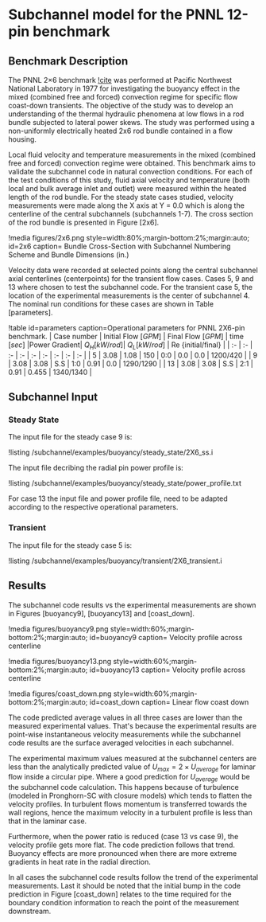 # Subchannel model for the PNNL 12-pin benchmark

## Benchmark Description

The PNNL 2$\times$6 benchmark [!cite](BATES1980) was performed at Pacific Northwest National Laboratory in 1977 for investigating the buoyancy effect in the mixed (combined free and forced) convection regime for specific flow coast-down transients. The objective of the study was to develop an understanding of the thermal hydraulic phenomena at low flows in a rod bundle subjected to lateral power skews. The study was performed using a non-uniformly electrically heated 2x6 rod bundle contained in a flow housing.

Local fluid velocity and temperature measurements in the mixed (combined free and forced) convection regime were obtained. This benchmark aims to validate the subchannel code in natural convection conditions. For each of the  test conditions of this study, fluid axial velocity and temperature (both local and bulk average inlet and outlet) were measured within the heated length of the rod bundle.  For the steady state cases studied, velocity measurements were made along the X axis at Y = 0.0 which is along the centerline of the central subchannels (subchannels 1-7). The cross section of the rod bundle is presented in Figure [2x6].

!media figures/2x6.png
    style=width:80%;margin-bottom:2%;margin:auto;
    id=2x6
    caption=  Bundle Cross-Section with Subchannel Numbering Scheme and Bundle Dimensions (in.)

Velocity data were recorded at selected points along the central subchannel axial centerlines (centerpoints) for the transient flow cases.  Cases 5, 9 and 13 where chosen to test the subchannel code. For the transient case 5, the location of the experimental measurements is the center of subchannel 4. The nominal run conditions for these cases are shown in Table [parameters].

!table id=parameters caption=Operational parameters for PNNL 2X6-pin benchmark.
| Case number | Initial Flow $[GPM]$  | Final Flow $[GPM]$ | time $[sec]$ |Power Gradient| $Q_H [kW/rod]$| $Q_L [kW/rod]$ | Re {initial/final} |
| :- | :- | :- | :- | :- | :- | :- | :- | :- |
| 5 | 3.08 | 1.08 | 150 | 0:0 | 0.0 | 0.0 | 1200/420 |
| 9 | 3.08 | 3.08 | S.S | 1:0 | 0.91 | 0.0 | 1290/1290 |
| 13 | 3.08 | 3.08 | S.S | 2:1 | 0.91 | 0.455 | 1340/1340 |

## Subchannel Input

### Steady State

The input file for the steady case 9 is:

!listing /subchannel/examples/buoyancy/steady_state/2X6_ss.i

The input file decribing the radial pin power profile is:

!listing /subchannel/examples/buoyancy/steady_state/power_profile.txt

For case 13 the input file and power profile file, need to be adapted according to the respective operational parameters.

### Transient

The input file for the steady case 5 is:

!listing /subchannel/examples/buoyancy/transient/2X6_transient.i

## Results

The subchannel code results vs the experimental measurements are shown in Figures [buoyancy9], [buoyancy13] and [coast_down].

!media figures/buoyancy9.png
    style=width:60%;margin-bottom:2%;margin:auto;
    id=buoyancy9
    caption=  Velocity profile across centerline

!media figures/buoyancy13.png
    style=width:60%;margin-bottom:2%;margin:auto;
    id=buoyancy13
    caption=  Velocity profile across centerline

!media figures/coast_down.png
    style=width:60%;margin-bottom:2%;margin:auto;
    id=coast_down
    caption=  Linear flow coast down

The code predicted average values in all three cases are lower than the measured experimental values. That's because the experimental results are point-wise instantaneous velocity measurements while the subchannel code results are the surface averaged velocities in each subchannel.

The experimental maximum values measured at the subchannel centers are less than the analytically predicted value of $U_{max} = 2 \times U_{average}$ for laminar flow inside a circular pipe. Where a good prediction for $U_{average}$ would be the subchannel code calculation.  This happens because of turbulence (modeled in Pronghorn-SC with closure models) which tends to flatten the velocity profiles. In turbulent flows momentum is transferred towards the wall regions, hence the maximum velocity in a turbulent profile is less than that in the laminar case.

Furthermore, when the power ratio is reduced (case 13 vs case 9), the velocity profile gets more flat. The code prediction follows that trend. Buoyancy effects are more pronounced when there are more extreme gradients in heat rate in the radial direction.

In all cases the subchannel code results follow the trend of the experimental measurements. Last it should be noted that the initial bump in the code prediction in Figure [coast_down] relates to the time required for the boundary condition information to reach the point of the measurement downstream.

